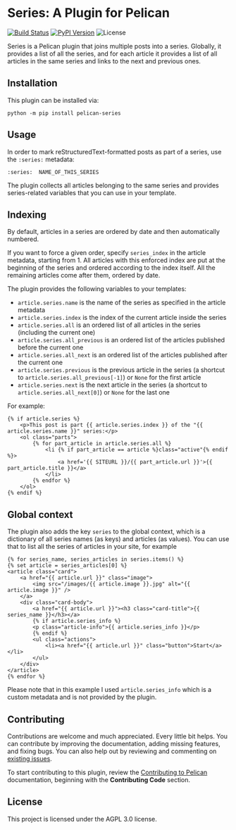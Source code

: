 # Series: A Plugin for Pelican

[![Build Status](https://img.shields.io/github/workflow/status/pelican-plugins/series/build)](https://github.com/pelican-plugins/series/actions)
[![PyPI Version](https://img.shields.io/pypi/v/pelican-series)](https://pypi.org/project/pelican-series/)
![License](https://img.shields.io/pypi/l/pelican-series?color=blue)

Series is a Pelican plugin that joins multiple posts into a series. Globally, it provides a list of all the series, and for each article it provides a list of all articles in the same series and links to the next and previous ones.

## Installation

This plugin can be installed via:

```
python -m pip install pelican-series
```

## Usage

In order to mark reStructuredText-formatted posts as part of a series, use the `:series:` metadata:

```
:series:  NAME_OF_THIS_SERIES
```

The plugin collects all articles belonging to the same series and provides series-related variables that you can use in your template.

## Indexing

By default, articles in a series are ordered by date and then automatically numbered.

If you want to force a given order, specify `series_index` in the article metadata, starting from 1. All articles with this enforced index are put at the beginning of the series and ordered according to the index itself. All the remaining articles come after them, ordered by date.

The plugin provides the following variables to your templates:

* `article.series.name` is the name of the series as specified in the article metadata
* `article.series.index` is the index of the current article inside the series
* `article.series.all` is an ordered list of all articles in the series (including the current one)
* `article.series.all_previous` is an ordered list of the articles published before the current one
* `article.series.all_next` is an ordered list of the articles published after the current one
* `article.series.previous` is the previous article in the series (a shortcut to `article.series.all_previous[-1]`) or `None` for the first article
* `article.series.next` is the next article in the series (a shortcut to `article.series.all_next[0]`) or `None` for the last one

For example:

``` html+jinja
{% if article.series %}
    <p>This post is part {{ article.series.index }} of the "{{ article.series.name }}" series:</p>
    <ol class="parts">
        {% for part_article in article.series.all %}
            <li {% if part_article == article %}class="active"{% endif %}>
                <a href='{{ SITEURL }}/{{ part_article.url }}'>{{ part_article.title }}</a>
            </li>
        {% endfor %}
    </ol>
{% endif %}
```

## Global context

The plugin also adds the key `series` to the global context, which is a dictionary of all series names (as keys) and articles (as values). You can use that to list all the series of articles in your site, for example

``` html+jinja
{% for series_name, series_articles in series.items() %}
{% set article = series_articles[0] %}
<article class="card">
	<a href="{{ article.url }}" class="image">
		<img src="/images/{{ article.image }}.jpg" alt="{{ article.image }}" />
	</a>
	<div class="card-body">
    	<a href="{{ article.url }}"><h3 class="card-title">{{ series_name }}</h3></a>
     	{% if article.series_info %}
     	<p class="article-info">{{ article.series_info }}</p>
     	{% endif %}
     	<ul class="actions">
     		<li><a href="{{ article.url }}" class="button">Start</a></li>
     	</ul>
	</div>
</article>
{% endfor %}
```

Please note that in this example I used `article.series_info` which is a custom metadata and is not provided by the plugin.

## Contributing

Contributions are welcome and much appreciated. Every little bit helps. You can contribute by improving the documentation, adding missing features, and fixing bugs. You can also help out by reviewing and commenting on [existing issues][].

To start contributing to this plugin, review the [Contributing to Pelican][] documentation, beginning with the **Contributing Code** section.

[existing issues]: https://github.com/pelican-plugins/series/issues
[Contributing to Pelican]: https://docs.getpelican.com/en/latest/contribute.html

## License

This project is licensed under the AGPL 3.0 license.
